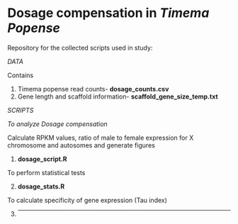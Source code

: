# Dosage compensation in *Timema Popense*

Repository for the collected scripts used in study: 

*DATA*

Contains 
1. Timema popense read counts- **dosage_counts.csv**
2. Gene length and scaffold information- **scaffold_gene_size_temp.txt**

*SCRIPTS* 

*To analyze Dosage compensation*

Calculate RPKM values, ratio of male to female expression for X chromosome and autosomes and generate figures

   1. **dosage_script.R** 
   
To perform statistical tests 

   2. **dosage_stats.R**

To calculate specificity of gene expression (Tau index) 

   3. ** **

